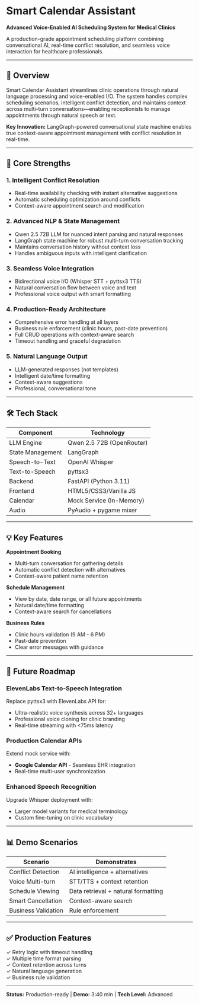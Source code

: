 # Smart Calendar Assistant

**Advanced Voice-Enabled AI Scheduling System for Medical Clinics**

A production-grade appointment scheduling platform combining conversational AI, real-time conflict resolution, and seamless voice interaction for healthcare professionals.

---

## 🎯 Overview

Smart Calendar Assistant streamlines clinic operations through natural language processing and voice-enabled I/O. The system handles complex scheduling scenarios, intelligent conflict detection, and maintains context across multi-turn conversations—enabling receptionists to manage appointments through natural speech or text.

**Key Innovation:** LangGraph-powered conversational state machine enables true context-aware appointment management with conflict resolution in real-time.

---

## 💎 Core Strengths

### 1. Intelligent Conflict Resolution
- Real-time availability checking with instant alternative suggestions
- Automatic scheduling optimization around conflicts
- Context-aware appointment search and modification

### 2. Advanced NLP & State Management
- Qwen 2.5 72B LLM for nuanced intent parsing and natural responses
- LangGraph state machine for robust multi-turn conversation tracking
- Maintains conversation history without context loss
- Handles ambiguous inputs with intelligent clarification

### 3. Seamless Voice Integration
- Bidirectional voice I/O (Whisper STT + pyttsx3 TTS)
- Natural conversation flow between voice and text
- Professional voice output with smart formatting

### 4. Production-Ready Architecture
- Comprehensive error handling at all layers
- Business rule enforcement (clinic hours, past-date prevention)
- Full CRUD operations with context-aware search
- Timeout handling and graceful degradation

### 5. Natural Language Output
- LLM-generated responses (not templates)
- Intelligent date/time formatting
- Context-aware suggestions
- Professional, conversational tone

---

## 🛠️ Tech Stack

| Component | Technology |
|-----------|-----------|
| LLM Engine | Qwen 2.5 72B (OpenRouter) |
| State Management | LangGraph |
| Speech-to-Text | OpenAI Whisper |
| Text-to-Speech | pyttsx3 |
| Backend | FastAPI (Python 3.11) |
| Frontend | HTML5/CSS3/Vanilla JS |
| Calendar | Mock Service (In-Memory) |
| Audio | PyAudio + pygame mixer |

---


## 💡 Key Features

**Appointment Booking**
- Multi-turn conversation for gathering details
- Automatic conflict detection with alternatives
- Context-aware patient name retention

**Schedule Management**
- View by date, date range, or all future appointments
- Natural date/time formatting
- Context-aware search for cancellations

**Business Rules**
- Clinic hours validation (9 AM - 6 PM)
- Past-date prevention
- Clear error messages with guidance


---

## 🚀 Future Roadmap

### ElevenLabs Text-to-Speech Integration
Replace pyttsx3 with ElevenLabs API for:
- Ultra-realistic voice synthesis across 32+ languages
- Professional voice cloning for clinic branding
- Real-time streaming with <75ms latency

### Production Calendar APIs
Extend mock service with:
- **Google Calendar API** - Seamless EHR integration
- Real-time multi-user synchronization

### Enhanced Speech Recognition
Upgrade Whisper deployment with:
- Larger model variants for medical terminology
- Custom fine-tuning on clinic vocabulary


---

## 📊 Demo Scenarios

| Scenario | Demonstrates |
|----------|--------------|
| Conflict Detection | AI intelligence + alternatives |
| Voice Multi-turn | STT/TTS + context retention |
| Schedule Viewing | Data retrieval + natural formatting |
| Smart Cancellation | Context-aware search |
| Business Validation | Rule enforcement |



---

## ✅ Production Features

✓ Retry logic with timeout handling  
✓ Multiple time format parsing  
✓ Context retention across turns  
✓ Natural language generation  
✓ Business rule validation  

---

**Status:** Production-ready | **Demo:** 3:40 min | **Tech Level:** Advanced
